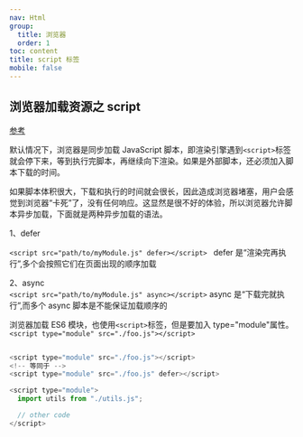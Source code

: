 ```yaml
---
nav: Html
group:
  title: 浏览器
  order: 1
toc: content
title: script 标签
mobile: false
---
```


## 浏览器加载资源之 script

<a href="https://es6.ruanyifeng.com/#docs/module-loader" target="_blank">参考</a>

默认情况下，浏览器是同步加载 JavaScript 脚本，即渲染引擎遇到`<script>`标签就会停下来，等到执行完脚本，再继续向下渲染。如果是外部脚本，还必须加入脚本下载的时间。

如果脚本体积很大，下载和执行的时间就会很长，因此造成浏览器堵塞，用户会感觉到浏览器“卡死”了，没有任何响应。这显然是很不好的体验，所以浏览器允许脚本异步加载，下面就是两种异步加载的语法。

1、defer

`<script src="path/to/myModule.js" defer></script> ` defer 是“渲染完再执行”,多个会按照它们在页面出现的顺序加载

2、async  
`<script src="path/to/myModule.js" async></script>` async 是“下载完就执行”,而多个 async 脚本是不能保证加载顺序的

浏览器加载 ES6 模块，也使用`<script>`标签，但是要加入 type="module"属性。
`<script type="module" src="./foo.js"></script>`

```js

<script type="module" src="./foo.js"></script>
<!-- 等同于 -->
<script type="module" src="./foo.js" defer></script>

<script type="module">
  import utils from "./utils.js";

  // other code
</script>
```

